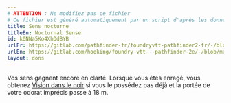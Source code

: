 ```yaml
---
# ATTENTION : Ne modifiez pas ce fichier
# Ce fichier est généré automatiquement par un script d'après les données du module Foundry VTT officiel et de sa traduction
title: Sens nocturne
titleEn: Nocturnal Sense
id: k0NNa5Ko4XhDdBYB
urlFr: https://gitlab.com/pathfinder-fr/foundryvtt-pathfinder2-fr/-/blob/master/data/feats/k0NNa5Ko4XhDdBYB.htm
urlEn: https://gitlab.com/hooking/foundry-vtt---pathfinder-2e/-/blob/master/packs/data/feats.db/nocturnal-sense.json
layout: dons
---
```

Vos sens gagnent encore en clarté. Lorsque vous êtes enragé, vous obtenez [Vision dans le noir](../capacités-ascendances/vision-dans-le-noir.html) si vous le possédez pas déjà et la portée de votre odorat imprécis passe à 18 m.
